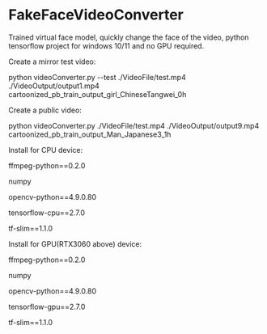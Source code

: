 # FakeFaceVideoConverter
Trained virtual face model, quickly change the face of the video, python tensorflow project for windows 10/11 and no GPU required.

Create a mirror test video:

python videoConverter.py --test ./VideoFile/test.mp4 ./VideoOutput/output1.mp4 cartoonized_pb_train_output_girl_ChineseTangwei_0h

Create a public video:

python videoConverter.py ./VideoFile/test.mp4 ./VideoOutput/output9.mp4 cartoonized_pb_train_output_Man_Japanese3_1h



Install for CPU device:

ffmpeg-python==0.2.0

numpy

opencv-python==4.9.0.80

tensorflow-cpu==2.7.0

tf-slim==1.1.0


Install for GPU(RTX3060 above) device:

ffmpeg-python==0.2.0

numpy

opencv-python==4.9.0.80

tensorflow-gpu==2.7.0

tf-slim==1.1.0
